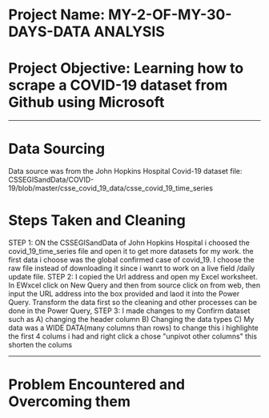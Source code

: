 #  Project Name: MY-2-OF-MY-30-DAYS-DATA ANALYSIS


# Project Objective: Learning how to scrape a COVID-19 dataset from Github using Microsoft 

---
# Data Sourcing
Data source was from the John Hopkins Hospital Covid-19 dataset file:
CSSEGISandData/COVID-19/blob/master/csse_covid_19_data/csse_covid_19_time_series

# Steps Taken and Cleaning
STEP 1: ON the CSSEGISandData of John Hopkins Hospital i choosed the covid_19_time_series file and open it to get more datasets for my work.
        the first data i choose was the global confirmed case of covid_19. I choose the raw file instead of downloading it since i wanrt to work on a live field /daily           update file. 
STEP 2: I copied the Url address and open my Excel worksheet. In EWxcel click on New Query and then from source click on from web, then input the URL address into the           box provided and laod it into the Power Query. Transform the data first so the cleaning and other processes can be done in the Power Query,
STEP 3: I made changes to my Confirm dataset such as 
A) changing the header column
B) Changing the data types 
C) My data was a WIDE DATA(many columns than rows) to change this i highlighte the first 4 colums i had and right click a chose "unpivot other columns" this shorten the 
colums 

---

# Problem Encountered and Overcoming them
